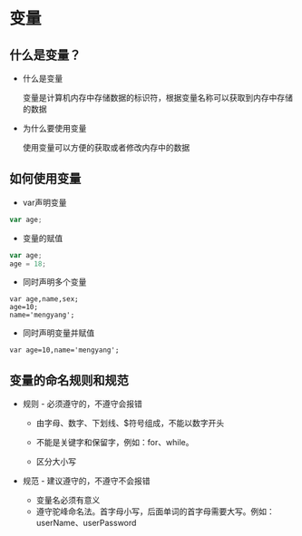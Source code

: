 # 变量
## 什么是变量？
- 什么是变量

  变量是计算机内存中存储数据的标识符，根据变量名称可以获取到内存中存储的数据

- 为什么要使用变量

  使用变量可以方便的获取或者修改内存中的数据

## 如何使用变量

- var声明变量

```javascript
var age;
```

- 变量的赋值

```javascript
var age;
age = 18;
```
- 同时声明多个变量
~~~
var age,name,sex;
age=10;
name='mengyang';
~~~
- 同时声明变量并赋值
~~~
var age=10,name='mengyang';
~~~

## 变量的命名规则和规范

- 规则 - 必须遵守的，不遵守会报错

  - 由字母、数字、下划线、$符号组成，不能以数字开头

  - 不能是关键字和保留字，例如：for、while。

  - 区分大小写

- 规范 - 建议遵守的，不遵守不会报错

  - 变量名必须有意义
  - 遵守驼峰命名法。首字母小写，后面单词的首字母需要大写。例如：userName、userPassword